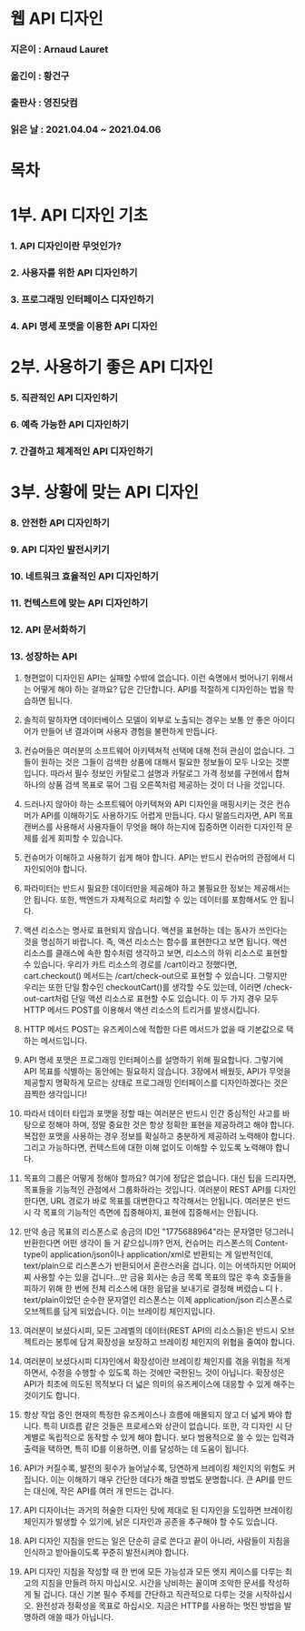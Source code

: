# 웹 API 디자인
### 지은이 : Arnaud Lauret
### 옮긴이 : 황건구
### 출판사 : 영진닷컴
### 읽은 날 : 2021.04.04 ~ 2021.04.06

# 목차
# 1부. API 디자인 기초
### 1. API 디자인이란 무엇인가?
### 2. 사용자를 위한 API 디자인하기
### 3. 프로그래밍 인터페이스 디자인하기
### 4. API 명세 포맷을 이용한 API 디자인
# 2부. 사용하기 좋은 API 디자인
### 5. 직관적인 API 디자인하기
### 6. 예측 가능한 API 디자인하기
### 7. 간결하고 체계적인 API 디자인하기
# 3부. 상황에 맞는 API 디자인
### 8. 안전한 API 디자인하기
### 9. API 디자인 발전시키기
### 10. 네트워크 효율적인 API 디자인하기
### 11. 컨텍스트에 맞는 API 디자인하기
### 12. API 문서화하기
### 13. 성장하는 API

1. 형편없이 디자인된 API는 실패할 수밖에 없습니다. 이런 숙명에서 벗어나기 위해서는 어떻게 해야 하는 걸까요? 답은 간단합니다. API를 적절하게 디자인하는 법을 학습하면 됩니다.

2. 솔직히 말하자면 데이터베이스 모델이 외부로 노출되는 경우는 보통 안 좋은 아이디어가 만들어 낸 결과이며 사용자 경험을 불편하게 만듭니다.

3. 컨슈머들은 여러분의 소프트웨어 아키텍쳐적 선택에 대해 전혀 관심이 없습니다. 그들이 원하는 것은 그들이 검색한 상품에 대해서 필요한 정보들이 모두 나오는 것뿐입니다. 따라서 필수 정보인 카탈로그 설명과 카탈로그 가격 정보를 구현에서 합쳐 하나의 상품 검색 목표로 묶어 그림 오른쪽처럼 제공하는 것이 더 나을 것입니다.

4. 드러나지 않아야 하는 소프트웨어 아키텍쳐와 API 디자인을 매핑시키는 것은 컨슈머가 API를 이해하기도 사용하기도 어렵게 만듭니다. 다시 말씀드리자면, API 목표 캔버스를 사용해서 사용자들이 무엇을 해야 하는지에 집중하면 이러한 디자인적 문제를 쉽게 회피할 수 있습니다.

5. 컨슈머가 이해하고 사용하기 쉽게 해야 합니다. API는 반드시 컨슈머의 관점에서 디자인되어야 합니다.

6. 파라미터는 반드시 필요한 데이터만을 제공해야 하고 불필요한 정보는 제공해서는 안 됩니다. 또한, 백엔드가 자체적으로 처리할 수 있는 데이터를 포함해서도 안 됩니다.

7. 액션 리소스는 명사로 표현되지 않습니다. 액션을 표현하는 데는 동사가 쓰인다는 것을 명심하기 바랍니다. 즉, 액션 리소스는 함수를 표현한다고 보면 됩니다. 액션 리소스를 클래스에 속한 함수처럼 생각하고 보면, 리소스의 하위 리소스로 표현할 수 있습니다. 우리가 카트 리소스의 경로를 /cart이라고 정했다면, cart.checkout() 메서드는 /cart/check-out으로 표현할 수 있습니다. 그렇지만 우리는 또한 단일 함수인 checkoutCart()를 생각할 수도 있는데, 이러면 /check-out-cart처럼 단일 액션 리소스로 표현할 수도 있습니다. 이 두 가지 경우 모두 HTTP 메서드 POST를 이용해서 액션 리소스의 트리거를 발생시킵니다.
   
8. HTTP 메서드 POST는 유즈케이스에 적합한 다른 메서드가 없을 때 기본값으로 택하는 메서드입니다.

9. API 명세 포맷은 프로그래밍 인터페이스를 설명하기 위해 필요합니다. 그렇기에 API 목표를 식별하는 동안에는 필요하지 않습니다. 3장에서 배웠듯, API가 무엇을 제공할지 명확하게 모르는 상태로 프로그래밍 인터페이스를 디자인하겠다는 것은 끔찍한 생각입니다!

10. 따라서 데이터 타입과 포맷을 정할 때는 여러분은 반드시 인간 중심적인 사고를 바탕으로 정해야 하며, 정말 중요한 것은 항상 정확한 표현을 제공하려고 해야 합니다. 복잡한 포맷을 사용하는 경우 정보를 확실하고 충분하게 제공하려 노력해야 합니다. 그리고 가능하다면, 컨텍스트에 대한 이해 없이도 이해할 수 있도록 노력해야 합니다.

11. 목표의 그룹은 어떻게 정해야 할까요? 여기에 정답은 없습니다. 대신 팁을 드리자면, 목표들을 기능적인 관점에서 그룹화하라는 것입니다. 여러분이 REST API를 디자인한다면, URL 경로가 바로 목표를 대변한다고 착각해서는 안됩니다. 여러분은 반드시 각 목표의 기능적인 측면에 집중해야지, 표현에 집중해서는 안됩니다.

12. 만약 송금 목표의 리스폰스로 송금의 ID인 "1775688964"라는 문자열만 덩그러니 반환한다면 어떤 생각이 들 거 같으십니까? 먼저, 컨슈머는 리스폰스의 Content-type이 application/json이나 application/xml로 반환되는 게 일반적인데, text/plain으로 리스폰스가 반환되어서 혼란스러울 겁니다. 이는 어색하지만 어찌어찌 사용할 수는 있을 겁니다...만 금융 회사는 송금 목록 목표의 많은 후속 호출들을 피하기 위해 한 번에 전체 리소스에 대한 응답을 보내기로 결정해 버렸습ㄴ디ㅏ. text/plain이었던 순수한 문자열인 리스폰스는 이제 application/json 리스폰스로 오브젝트를 담게 되었습니다. 이는 브레이킹 체인지입니다.

13. 여러분이 보셨다시피, 모든 고레벨의 데이터(REST API의 리소스들)은 반드시 오브젝트라는 봉투에 담겨 확장성을 보장하고 브레이킹 체인지의 위협을 줄여야 합니다.

14. 여러분이 보셨다시피 디자인에서 확장성이란 브레이킹 체인지를 겪을 위험을 적게 하면서, 수정을 수행할 수 있도록 하는 것에만 국한된느 것이 아닙니다. 확장성은 API가 최초에 의도된 목적보다 더 넓은 의미의 유즈케이스에 대응할 수 있게 해주는 것이기도 합니다.

15. 항상 작업 중인 현재의 특정한 유즈케이스나 흐름에 매몰되지 않고 더 넓게 봐야 합니다. 특히 UI흐름 같은 것들은 프로세스와 상관이 없습니다. 또한, 각 디자인 시 단계별로 독립적으로 동작할 수 있게 해야 합니다. 보다 범용적으로 쓸 수 있는 입력과 출력을 택하면, 특히 ID를 이용하면, 이를 달성하는 데 도움이 됩니다.

16. API가 커질수록, 발전의 횟수가 늘어날수록, 당연하게 브레이킹 체인지의 위험도 커집니다. 이는 이해하기 매우 간단한 데다가 해결 방법도 분명합니다. 큰 API를 만드는 대신에, 작은 API를 여러 개 만드는 겁니다.

17. API 디자이너는 과거의 허술한 디자인 탓에 제대로 된 디자인을 도입하면 브레이킹 체인지가 발생할 수 있기에, 낡은 디자인과 공존을 추구해야 할 수도 있습니다.

18. API 디자인 지침을 만드는 일은 단순히 글로 쓴다고 끝이 아니라, 사람들이 지침을 인식하고 받아들이도록 꾸준히 발전시켜야 합니다.

19. API 디자인 지침을 작성할 때 한 번에 모든 가능성과 모든 엣지 케이스를 다루는 최고의 지침을 만들려 하지 마십시오. 시간을 낭비하는 꼴이며 조악한 문서를 작성하게 될 겁니다. 대신 기본 필수 주제를 간단하고 직관적으로 다루는 것을 시작하십시오. 완전성과 정확성을 목표로 하십시오. 지금은 HTTP를 사용하는 멋진 방법을 발명하려 애쓸 때가 아닙니다.
